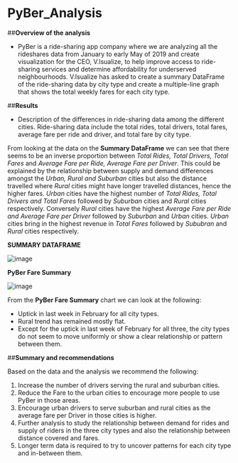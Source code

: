 # PyBer_Analysis

##**Overview of the analysis**
- PyBer is a ride-sharing app company where we are analyzing all the rideshares data from January to early May of 2019 and create visualization for the CEO, V.Isualize, to help improve access to ride-sharing services and determine affordability for underserved neighbourhoods. V.Isualize has asked to create a summary DataFrame of the ride-sharing data by city type and create a multiple-line graph that shows the total weekly fares for each city type.
 
##**Results**
- Description of the differences in ride-sharing data among the different cities. Ride-sharing data include the total rides, total drivers, total fares, average fare per ride and driver, and total fare by city type.

From looking at the data on the **Summary DataFrame** we can see that there seems to be an inverse proportion between *Total Rides, Total Drivers, Total Fares* and *Average Fare per Ride, Average Fare per Driver*. This could be explained by the relationship between supply and demand differences amongst the *Urban, Rural and Suburban* cities but also the distance travelled where *Rural* cities might have longer travelled distances, hence the higher fares.
*Urban* cities have the highest number of *Total Rides, Total Drivers and Total Fares* followed by *Suburban* cities and *Rural* cities respectively.
Conversely *Rural* cities have the highest *Average Fare per Ride and Average Fare per Driver* followed by *Suburban* and *Urban* cities.
*Urban* cities bring in the highest revenue in *Total Fares* followed by *Sububran* and *Rural* cities respectively.

**SUMMARY DATAFRAME**

![image](https://user-images.githubusercontent.com/104289098/172063435-557e32cd-7fb6-432c-b837-3a5f989bb142.png)


**PyBer Fare Summary**

![image](https://user-images.githubusercontent.com/104289098/172063371-b0a88720-54bf-434d-82e9-b9c79b9027e8.png)

From the **PyBer Fare Summary** chart we can look at the following:
- Uptick in last week in February for all city types.
- Rural trend has remained mostly flat.
- Except for the uptick in last week of February for all three, the city types do not seem to move uniformly or show a clear relationship or pattern between them. 
 
##**Summary and recommendations**

Based on the data and the analysis we recommend the following:

1. Increase the number of drivers serving the rural and suburban cities.
2. Reduce the Fare to the urban cities to encourage more people to use PyBer in those areas.
3. Encourage urban drivers to serve suburban and rural cities as the average fare per Driver in those cities is higher.
4. Further analysis to study the relationship between demand for rides and supply of riders in the three city types and also the relationship between distance covered and fares.
5. Longer term data is required to try to uncover patterns for each city type and in-between them.

